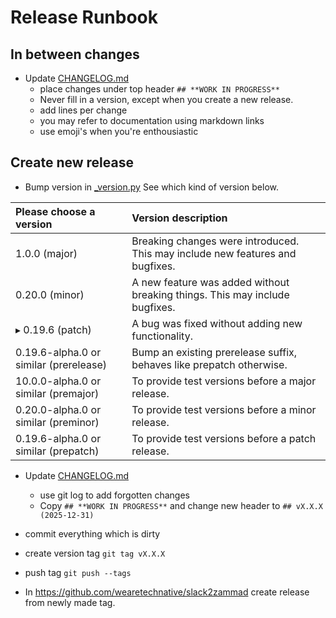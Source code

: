 # Release Runbook

## In between changes

- Update [CHANGELOG.md](CHANGELOG.md)
  - place changes under top header ``## **WORK IN PROGRESS**`` 
  - Never fill in a version, except when you create a new release.
  - add lines per change
  - you may refer to documentation using markdown links
  - use emoji's when you're enthousiastic


## Create new release

- Bump version in [_version.py](_version.py) See which kind of version below.

| Please choose a version                  | Version description                                                           |
|:-----------------------------------------|:------------------------------------------------------------------------------|
|   1.0.0 (major)                          | Breaking changes were introduced. This may include new features and bugfixes. |
|   0.20.0 (minor)                         | A new feature was added without breaking things. This may include bugfixes.   |
| ▸ 0.19.6 (patch)                         | A bug was fixed without adding new functionality.                             |
|   0.19.6-alpha.0 or similar (prerelease) | Bump an existing prerelease suffix, behaves like prepatch otherwise.          |
|   10.0.0-alpha.0 or similar (premajor)   | To provide test versions before a major release.                              |
|   0.20.0-alpha.0 or similar (preminor)   | To provide test versions before a minor release.                              |
|   0.19.6-alpha.0 or similar (prepatch)   | To provide test versions before a patch release.                              |

- Update [CHANGELOG.md](CHANGELOG.md)
  - use git log to add forgotten changes
  - Copy `## **WORK IN PROGRESS**` and change new header to `## vX.X.X (2025-12-31)`

- commit everything which is dirty

- create version tag `git tag vX.X.X`

- push tag `git push --tags`

- In https://github.com/wearetechnative/slack2zammad create release from newly made tag.
